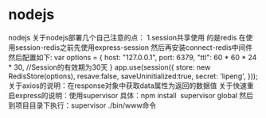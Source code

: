 # nodejs
nodejs
关于nodejs部署几个自己注意的点：
1.session共享使用 的是redis
在使用session-redis之前先使用express-session
然后再安装connect-redis中间件
然后配置如下:
var options = {
    host: "127.0.0.1",
    port: 6379,
    "ttl": 60 * 60 * 24 * 30,   //Session的有效期为30天
}
app.use(session({
    store: new RedisStore(options),
    resave:false,
    saveUninitialized:true,
    secret: 'lipeng',
}));
关于axios的说明：在response对象中获取data属性为返回的数据值
关于快速重启express的说明：使用supervisor
具体：npm install  supervisor global
然后到项目目录下执行：supervisor ./bin/www命令
